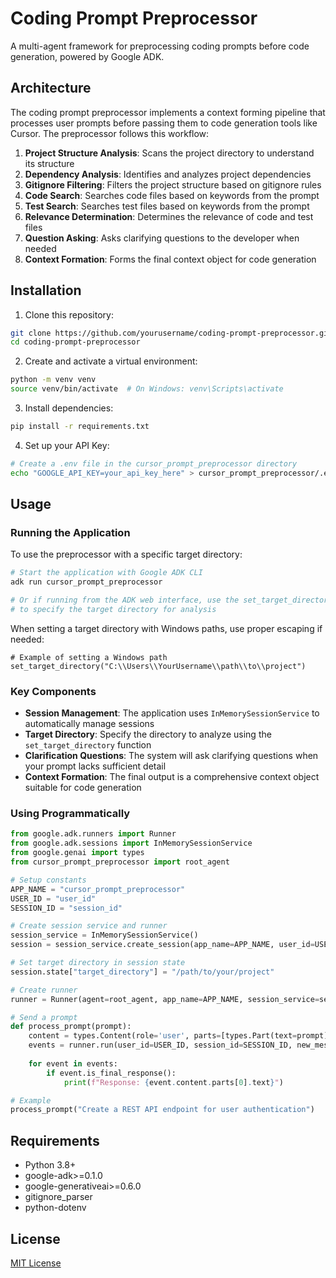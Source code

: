 # Coding Prompt Preprocessor

A multi-agent framework for preprocessing coding prompts before code generation, powered by Google ADK.

## Architecture

The coding prompt preprocessor implements a context forming pipeline that processes user prompts before passing them to code generation tools like Cursor. The preprocessor follows this workflow:

1. **Project Structure Analysis**: Scans the project directory to understand its structure
2. **Dependency Analysis**: Identifies and analyzes project dependencies
3. **Gitignore Filtering**: Filters the project structure based on gitignore rules
4. **Code Search**: Searches code files based on keywords from the prompt
5. **Test Search**: Searches test files based on keywords from the prompt
6. **Relevance Determination**: Determines the relevance of code and test files
7. **Question Asking**: Asks clarifying questions to the developer when needed
8. **Context Formation**: Forms the final context object for code generation

## Installation

1. Clone this repository:
```bash
git clone https://github.com/yourusername/coding-prompt-preprocessor.git
cd coding-prompt-preprocessor
```

2. Create and activate a virtual environment:
```bash
python -m venv venv
source venv/bin/activate  # On Windows: venv\Scripts\activate
```

3. Install dependencies:
```bash
pip install -r requirements.txt
```

4. Set up your API Key:
```bash
# Create a .env file in the cursor_prompt_preprocessor directory
echo "GOOGLE_API_KEY=your_api_key_here" > cursor_prompt_preprocessor/.env
```

## Usage

### Running the Application

To use the preprocessor with a specific target directory:

```bash
# Start the application with Google ADK CLI
adk run cursor_prompt_preprocessor

# Or if running from the ADK web interface, use the set_target_directory function
# to specify the target directory for analysis
```

When setting a target directory with Windows paths, use proper escaping if needed:
```
# Example of setting a Windows path
set_target_directory("C:\\Users\\YourUsername\\path\\to\\project")
```

### Key Components

- **Session Management**: The application uses `InMemorySessionService` to automatically manage sessions
- **Target Directory**: Specify the directory to analyze using the `set_target_directory` function
- **Clarification Questions**: The system will ask clarifying questions when your prompt lacks sufficient detail
- **Context Formation**: The final output is a comprehensive context object suitable for code generation

### Using Programmatically

```python
from google.adk.runners import Runner
from google.adk.sessions import InMemorySessionService
from google.genai import types
from cursor_prompt_preprocessor import root_agent

# Setup constants
APP_NAME = "cursor_prompt_preprocessor"
USER_ID = "user_id"
SESSION_ID = "session_id"

# Create session service and runner
session_service = InMemorySessionService()
session = session_service.create_session(app_name=APP_NAME, user_id=USER_ID, session_id=SESSION_ID)

# Set target directory in session state
session.state["target_directory"] = "/path/to/your/project"

# Create runner
runner = Runner(agent=root_agent, app_name=APP_NAME, session_service=session_service)

# Send a prompt
def process_prompt(prompt):
    content = types.Content(role='user', parts=[types.Part(text=prompt)])
    events = runner.run(user_id=USER_ID, session_id=SESSION_ID, new_message=content)
    
    for event in events:
        if event.is_final_response():
            print(f"Response: {event.content.parts[0].text}")

# Example
process_prompt("Create a REST API endpoint for user authentication")
```

## Requirements

- Python 3.8+
- google-adk>=0.1.0
- google-generativeai>=0.6.0
- gitignore_parser
- python-dotenv

## License

[MIT License](LICENSE)
